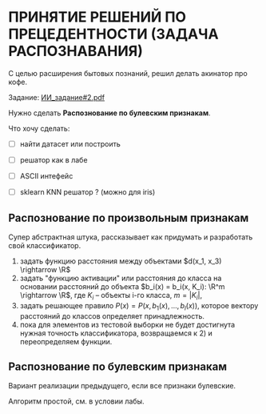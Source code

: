 # ПРИНЯТИЕ РЕШЕНИЙ ПО ПРЕЦЕДЕНТНОСТИ (ЗАДАЧА РАСПОЗНАВАНИЯ)

С целью расширения бытовых познаний, решил делать акинатор про кофе.

Задание: [ИИ_задание#2.pdf](https://drive.google.com/drive/folders/1KI9peDWk-RDMXwyCGJ110MJRmmMsuzOj)


Нужно сделать **Распознование по булевским признакам**. 

Что хочу сделать:

- [ ] найти датасет или построить
- [ ] решатор как в лабе
- [ ] ASCII интефейс
- [ ] sklearn KNN решатор ? (можно для iris)


## Распознование по произвольным признакам

Супер абстрактная штука, рассказывает как придумать и разработать свой классификатор.

1) задать функцию расстояния между объектами $d(x_1, x_3) \rightarrow \R$
2) задать "функцию активации" или расстояния до класса на основании расстояний до объекта $b_i(x) = b_i(x, K_i): \R^m \rightarrow \R$, где $K_i$ – объекты i-го класса, $m = |K_i|$, 
3) задать решающее правило $P(x) = P(x, b_1(x), ... , b_l(x))$, которое вектору расстояний до классов определяет принадлежность.
4) пока для элементов из тестовой выборки не будет достигнута нужная точность классификатора, возвращаемся к 2) и переопределяем функции.

## Распознование по булевским признакам

Вариант реализации предыдущего, если все признаки булевские. 

Алгоритм простой, см. в условии лабы.




